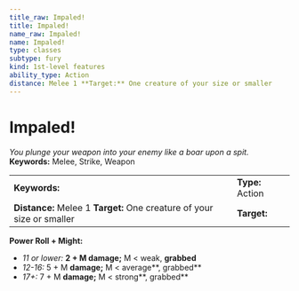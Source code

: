 ```yaml
---
title_raw: Impaled!
title: Impaled!
name_raw: Impaled!
name: Impaled!
type: classes
subtype: fury
kind: 1st-level features
ability_type: Action
distance: Melee 1 **Target:** One creature of your size or smaller
---
```


# Impaled!

*You plunge your weapon into your enemy like a boar upon a spit.* **Keywords:** Melee, Strike, Weapon

|                                                                        |                  |
| :--------------------------------------------------------------------- | :--------------- |
| **Keywords:**                                                          | **Type:** Action |
| **Distance:** Melee 1 **Target:** One creature of your size or smaller | **Target:**      |

**Power Roll + Might:**

- *11 or lower:* **2 + M damage;** M \< weak, **grabbed**
- *12-16:* 5 + M **damage;** M \< average\*\*, grabbed\*\*
- *17+:* 7 + M **damage;** M \< strong\*\*, grabbed\*\*
